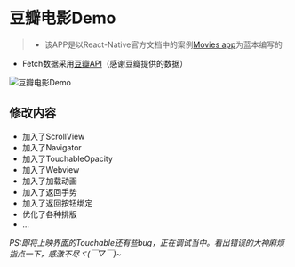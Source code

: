 # 豆瓣电影Demo

>- 该APP是以React-Native官方文档中的案例[Movies app](http://reactnative.cn/docs/0.37/sample-application-movies.html)为蓝本编写的
- Fetch数据采用[豆瓣API](https://developers.douban.com/wiki/?title=movie_v2)（感谢豆瓣提供的数据）


![豆瓣电影Demo](http://ois6i64tq.bkt.clouddn.com/%E8%B1%86%E7%93%A3%E7%94%B5%E5%BD%B1Demo%20v2.gif)

## 修改内容
- 加入了ScrollView
- 加入了Navigator
- 加入了TouchableOpacity
- 加入了Webview
- 加入了加载动画
- 加入了返回手势
- 加入了返回按钮绑定
- 优化了各种排版
- ...


*PS:即将上映界面的Touchable还有些bug，正在调试当中。看出错误的大神麻烦指点一下，感激不尽ヾ(￣▽￣)~*
